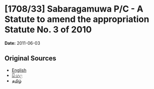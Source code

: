 # [1708/33] Sabaragamuwa P/C - A Statute to amend the appropriation Statute No. 3 of 2010

**Date:** 2011-06-03

## Original Sources

- [English](https://documents.gov.lk/view/extra-gazettes/2011/6/1708-33_E.pdf)
- [සිංහල](https://documents.gov.lk/view/extra-gazettes/2011/6/1708-33_S.pdf)
- [தமிழ்](https://documents.gov.lk/view/extra-gazettes/2011/6/1708-33_T.pdf)

